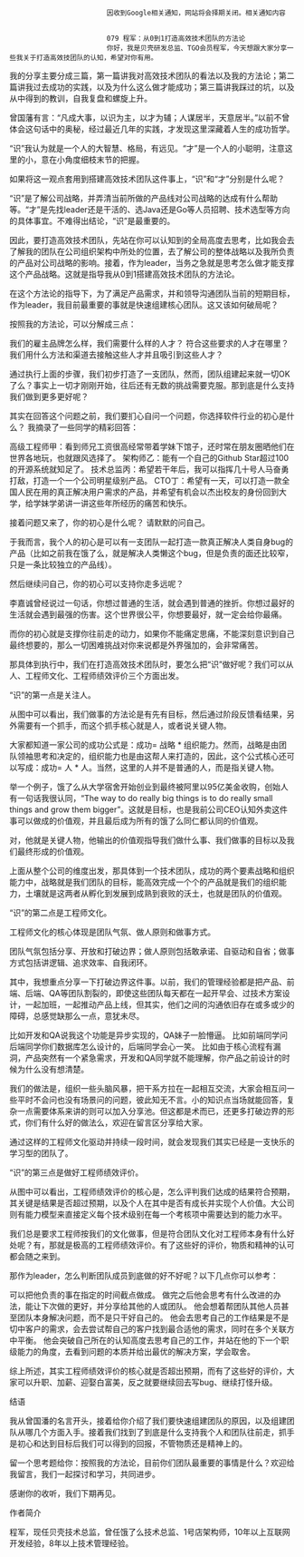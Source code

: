 
                            
                            因收到Google相关通知，网站将会择期关闭。相关通知内容
                            
                            
                            079 程军：从0到1打造高效技术团队的方法论
                            你好，我是贝壳研发总监、TGO会员程军，今天想跟大家分享一些我关于打造高效技团队的认知，希望对你有用。

我的分享主要分成三篇，第一篇讲我对高效技术团队的看法以及我的方法论；第二篇讲我过去成功的实践，以及为什么这么做才能成功；第三篇讲我踩过的坑，以及从中得到的教训，自我复盘和螺旋上升。

曾国藩有言：“凡成大事，以识为主，以才为辅；人谋居半，天意居半。”以前不曾体会这句话中的奥秘，经过最近几年的实践，才发现这里深藏着人生的成功哲学。

“识”我认为就是一个人的大智慧、格局，有远见。“才”是一个人的小聪明，注意这里的小，意在小角度细枝末节的把握。

如果将这一观点套用到搭建高效技术团队这件事上，“识”和“才”分别是什么呢？

“识”是了解公司战略，并弄清当前所做的产品线对公司战略的达成有什么帮助等。“才”是先找leader还是干活的、选Java还是Go等人员招聘、技术选型等方向的具体事宜。不难得出结论，“识”是最重要的。

因此，要打造高效技术团队，先站在你可以认知到的全局高度去思考，比如我会去了解我的团队在公司组织架构中所处的位置，去了解公司的整体战略以及我所负责的产品对公司战略的影响。接着，作为leader，当务之急就是思考怎么做才能支撑这个产品战略。这就是指导我从0到1搭建高效技术团队的方法论。

在这个方法论的指导下，为了满足产品需求，并和领导沟通团队当前的短期目标，作为leader，我目前最重要的事就是快速组建核心团队。这又该如何破局呢？

按照我的方法论，可以分解成三点：


我们的雇主品牌怎么样，我们需要什么样的人才？
符合这些要求的人才在哪里？
我们用什么方法和渠道去接触这些人才并且吸引到这些人才？


通过执行上面的步骤，我们初步打造了一支团队，然而，团队组建起来就一切OK了么？事实上一切才刚刚开始，往后还有无数的挑战需要克服。那到底是什么支持我们做到更多更好呢？

其实在回答这个问题之前，我们要扪心自问一个问题，你选择软件行业的初心是什么？ 我摘录了一些同学的精彩回答：


高级工程师甲：看到师兄工资很高经常带着学妹下馆子，还时常在朋友圈晒他们在世界各地玩，也就跟风选择了。
架构师乙：能有一个自己的Github Star超过100的开源系统就知足了。
技术总监丙：希望若干年后，我可以指挥几十号人马奋勇打敌，打造一个一个公司明星级别产品。
CTO丁：希望有一天，可以打造一款全国人民在用的真正解决用户需求的产品，并希望有机会以杰出校友的身份回到大学，给学妹学弟讲一讲这些年所经历的痛苦和快乐。


接着问题又来了，你的初心是什么呢？ 请默默的问自己。

于我而言，我个人的初心是可以有一支团队一起打造一款真正解决人类自身bug的产品（比如之前我在饿了么，就是解决人类懒这个bug，但是负责的面还比较窄，只是一条比较独立的产品线）。

然后继续问自己，你的初心可以支持你走多远呢？

李嘉诚曾经说过一句话，你想过普通的生活，就会遇到普通的挫折。你想过最好的生活就会遇到最强的伤害。这个世界很公平，你想要最好，就一定会给你最痛。

而你的初心就是支撑你往前走的动力，如果你不能痛定思痛，不能深刻意识到自己最终想要的，那么一切困难挑战对你来说都是外界强加的，会非常痛苦。

那具体到执行中，我们在打造高效技术团队时，要怎么把“识”做好呢？我们可以从人、工程师文化、工程师绩效评价三个方面出发。

“识”的第一点是关注人。

从图中可以看出，我们做事的方法论是有先有目标，然后通过阶段反馈看结果，另外需要有一个抓手，而这个抓手核心就是人，或者说关键人物。



大家都知道一家公司的成功公式是：成功= 战略 * 组织能力。然而，战略是由团队领袖思考和决定的，组织能力也是由这帮人来打造的，因此，这个公式核心还可以写成：成功= 人 * 人。当然，这里的人并不是普通的人，而是指关键人物。

举一个例子，饿了么从大学宿舍开始创业到最终被阿里以95亿美金收购，创始人有一句话我很认同，“The way to do really big things is to do really small things and grow them bigger”。这就是目标，也是我前公司CEO认知外卖这件事可以做成的价值观，并且最后成为所有的饿了么同仁都认同的价值观。

对，他就是关键人物，他输出的价值观指导我们做什么事、我们做事的目标以及我们最终形成的价值观。

上面从整个公司的维度出发，那具体到一个技术团队，成功的两个要素战略和组织能力中，战略就是我们团队的目标，能高效完成一个个的产品就是我们的组织能力，土壤就是这两者从孵化到发展到成熟到衰败的沃土，也就是团队的价值观。

“识”的第二点是工程师文化。

工程师文化的核心体现是团队气氛、做人原则和做事方式。



团队气氛包括分享、开放和打破边界；做人原则包括敢承诺、自驱动和自省；做事方式包括讲逻辑、追求效率、自我闭环。

其中，我想重点分享一下打破边界这件事。以前，我们的管理经验都是把产品、前端、后端、QA等团队割裂的，即使这些团队每天都在一起开早会、过技术方案设计，一起加班，一起推动产品上线，但其实，他们之间的沟通依旧存在或多或少的障碍，总感觉缺那么一点，意犹未尽。


比如开发和QA说我这个功能是异步实现的，QA妹子一脸懵逼。
比如前端同学问后端同学你们数据库怎么设计的，后端同学会心一笑。
比如由于核心流程有漏洞，产品突然有一个紧急需求，开发和QA同学就不能理解，你产品之前设计的时候为什么没有想清楚。


我们的做法是，组织一些头脑风暴，把干系方拉在一起相互交流，大家会相互问一些平时不会问也没有场景问的问题，彼此知无不言。小的知识点当场就能回答，复杂一点需要体系来讲的则可以加入分享池。但这都是术而已，还更多打破边界的形式，你们有什么好的做法么，欢迎在留言区分享给大家。

通过这样的工程师文化驱动并持续一段时间，就会发现我们其实已经是一支快乐的学习型的团队了。

“识”的第三点是做好工程师绩效评价。

从图中可以看出，工程师绩效评价的核心是，怎么评判我们达成的结果符合预期，其关键是结果是否超过预期，以及个人在其中是否有成长并实现个人价值。大公司则有能力模型来直接定义每个技术级别在每一个考核项中需要达到的能力水平。



我们总是要求工程师按我们的文化做事，但是符合团队文化对工程师本身有什么好处呢？有，那就是极高的工程师绩效评价。有了这些好的评价，物质和精神的认可都会随之来到。

那作为leader，怎么判断团队成员到底做的好不好呢？以下几点你可以参考：


可以把他负责的事在指定的时间截点做成。
做完之后他会思考有什么改进的办法，能让下次做的更好，并分享给其他的人或团队。
他会想着帮团队其他人员甚至团队本身解决问题，而不是只干好自己的。
他会去思考自己的工作结果是不是切中客户的需求，会去尝试帮自己的客户找到最合适他的需求，同时在多个关联方中平衡。
他会突破自己所在的认知高度去思考自己的工作，并站在他的下一个职级能力的角度，去看到问题的本质并给出最优的解决方案，学会取舍。


综上所述，其实工程师绩效评价的核心就是否超出预期，而有了这些好的评价，大家可以升职、加薪、迎娶白富美，反之就要继续回去写bug、继续打怪升级。

结语

我从曾国潘的名言开头，接着给你介绍了我们要快速组建团队的原因，以及组建团队从哪几个方面入手。接着我们找到了到底是什么支持我个人和团队往前走，抓手是初心和达到目标后我们可以得到的回报，不管物质还是精神上的。

留一个思考题给你：按照我的方法论，目前你们团队最重要的事情是什么？欢迎给我留言，我们一起探讨和学习，共同进步。

感谢你的收听，我们下期再见。

作者简介

程军，现任贝壳技术总监，曾任饿了么技术总监、1号店架构师，10年以上互联网开发经验，8年以上技术管理经验。

                        
                        
                            